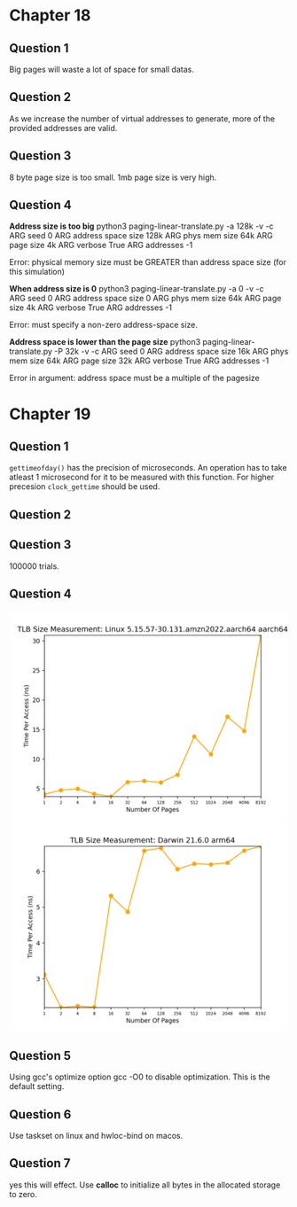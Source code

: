 # Chapter 18

## Question 1

Big pages will waste a lot of space for small datas.

## Question 2
As we increase the number of virtual addresses to generate, more of the provided addresses are valid.
## Question 3

8 byte page size is too small.
1mb page size is very high.

## Question 4
**Address size is too big**
python3 paging-linear-translate.py  -a 128k -v -c
ARG seed 0
ARG address space size 128k
ARG phys mem size 64k
ARG page size 4k
ARG verbose True
ARG addresses -1

Error: physical memory size must be GREATER than address space size (for this simulation)

**When address size is 0**
python3 paging-linear-translate.py  -a 0 -v -c   
ARG seed 0
ARG address space size 0
ARG phys mem size 64k
ARG page size 4k
ARG verbose True
ARG addresses -1

Error: must specify a non-zero address-space size.


**Address space is lower than the page size**
python3 paging-linear-translate.py -P 32k -v -c
ARG seed 0
ARG address space size 16k
ARG phys mem size 64k
ARG page size 32k
ARG verbose True
ARG addresses -1

Error in argument: address space must be a multiple of the pagesize


# Chapter 19

## Question 1
`gettimeofday()` has the precision of microseconds. An operation has to take atleast 1 microsecond for it to be measured with this function. For higher precesion `clock_gettime` should be used.

## Question 2



## Question 3

100000 trials.


## Question 4
![image info](./Linux_100000.png)
![image info](./Darwin_100000.png)

## Question 5
Using gcc's optimize option gcc -O0 to disable optimization. This is the default setting.


## Question 6

Use taskset on linux and hwloc-bind on macos.

## Question 7


yes this will effect. Use **calloc** to initialize all bytes in the allocated storage to zero.